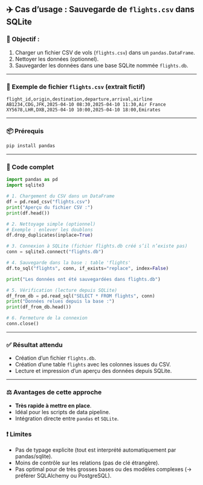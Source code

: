 
## ✈️ Cas d’usage : Sauvegarde de `flights.csv` dans SQLite

### 🎯 Objectif :
1. Charger un fichier CSV de vols (`flights.csv`) dans un `pandas.DataFrame`.
2. Nettoyer les données (optionnel).
3. Sauvegarder les données dans une base SQLite nommée `flights.db`.

---

### 📁 Exemple de fichier `flights.csv` (extrait fictif)

```csv
flight_id,origin,destination,departure,arrival,airline
AB1234,CDG,JFK,2025-04-10 08:30,2025-04-10 11:30,Air France
XY5678,LHR,DXB,2025-04-10 10:00,2025-04-10 18:00,Emirates
```

---

### 📦 Prérequis

```bash
pip install pandas
```

---

### 🧠 Code complet

```python
import pandas as pd
import sqlite3

# 1. Chargement du CSV dans un DataFrame
df = pd.read_csv("flights.csv")
print("Aperçu du fichier CSV :")
print(df.head())

# 2. Nettoyage simple (optionnel)
# Exemple : enlever les doublons
df.drop_duplicates(inplace=True)

# 3. Connexion à SQLite (fichier flights.db créé s’il n’existe pas)
conn = sqlite3.connect("flights.db")

# 4. Sauvegarde dans la base : table 'flights'
df.to_sql("flights", conn, if_exists="replace", index=False)

print("Les données ont été sauvegardées dans flights.db")

# 5. Vérification (lecture depuis SQLite)
df_from_db = pd.read_sql("SELECT * FROM flights", conn)
print("Données relues depuis la base :")
print(df_from_db.head())

# 6. Fermeture de la connexion
conn.close()
```

---

### ✅ Résultat attendu

- Création d’un fichier `flights.db`.
- Création d’une table `flights` avec les colonnes issues du CSV.
- Lecture et impression d’un aperçu des données depuis SQLite.

---

### ⚖️ Avantages de cette approche

- **Très rapide à mettre en place**.
- Idéal pour les scripts de data pipeline.
- Intégration directe entre `pandas` et `SQLite`.

### ❗ Limites

- Pas de typage explicite (tout est interprété automatiquement par pandas/sqlite).
- Moins de contrôle sur les relations (pas de clé étrangère).
- Pas optimal pour de très grosses bases ou des modèles complexes (→ préférer SQLAlchemy ou PostgreSQL).
